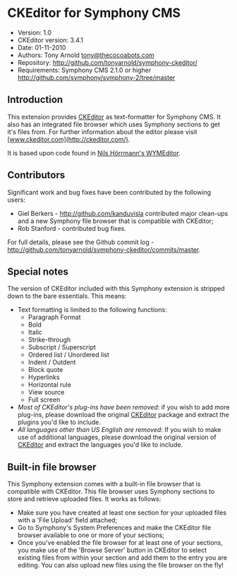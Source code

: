 # CKEditor for Symphony CMS

 * Version: 1.0
 * CKEditor version: 3.4.1
 * Date: 01-11-2010
 * Authors: Tony Arnold <tony@thecocoabots.com>
 * Repository: <http://github.com/tonyarnold/symphony-ckeditor/>
 * Requirements: Symphony CMS 2.1.0 or higher <http://github.com/symphony/symphony-2/tree/master>

## Introduction

This extension provides [CKEditor](http://ckeditor.com/) as text-formatter for Symphony CMS. It also has an integrated file browser which uses Symphony sections to get it's files from.
For further information about the editor please visit [www.ckeditor.com](http://ckeditor.com/).

It is based upon code found in [Nils H&ouml;rrmann's WYMEditor](http://github.com/nilshoerrmann/wymeditor).

## Contributors

Significant work and bug fixes have been contributed by the following users:

 * Giel Berkers - <http://github.com/kanduvisla> contributed major clean-ups and a new Symphony file browser that is compatible with CKEditor;
 * Rob Stanford - contributed bug fixes.
 
For full details, please see the Github commit log - <http://github.com/tonyarnold/symphony-ckeditor/commits/master>.

## Special notes

The version of CKEditor included with this Symphony extension is stripped down to the bare essentials. This means:

 * Text formatting is limited to the following functions:
   * Paragraph Format
   * Bold
   * Italic
   * Strike-through
   * Subscript / Superscript
   * Ordered list / Unordered list
   * Indent / Outdent
   * Block quote
   * Hyperlinks
   * Horizontal rule
   * View source
   * Full screen
 * *Most of CKEditor's plug-ins have been removed*: if you wish to add more plug-ins, please download the original [CKEditor](http://ckeditor.com) package and extract the plugins you'd like to include.
 * *All languages other than US English are removed*: If you wish to make use of additional languages, please download the original version of [CKEditor](http://ckeditor.com) and extract the languages you'd like to include.

## Built-in file browser

This Symphony extension comes with a built-in file browser that is compatible with CKEditor. This file browser uses Symphony sections to store and retrieve uploaded files. It works as follows:

 * Make sure you have created at least one section for your uploaded files with a 'File Upload' field attached;
 * Go to Symphony's System Preferences and make the CKEditor file browser available to one or more of your sections;
 * Once you've enabled the file browser for at least one of your sections, you make use of the 'Browse Server' button in CKEditor to select existing files from within your section and add them to the entry you are editing. You can also upload new files using the file browser on the fly!